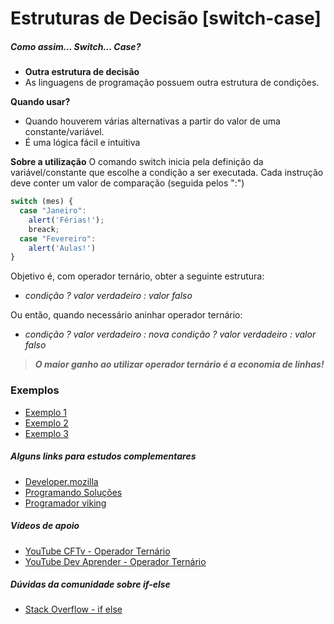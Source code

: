 # Estruturas de Decisão [switch-case]

##### Como assim... Switch... Case?

* **Outra estrutura de decisão**
* As linguagens de programação possuem outra estrutura de condições.

**Quando usar?**
- Quando houverem várias alternativas a partir do valor de uma constante/variável.
- É uma lógica fácil e intuitiva

**Sobre a utilização**
O comando switch inicia pela definição da variável/constante que escolhe a condição a ser executada. Cada instrução deve conter um valor de comparação (seguida pelos ":")
```javascript
switch (mes) {
  case "Janeiro":
    alert('Férias!');
    breack;
  case "Fevereiro":
    alert('Aulas!')
}
```

Objetivo é, com operador ternário, obter a seguinte estrutura:
* _condição ? valor verdadeiro : valor falso_

Ou então, quando necessário aninhar operador ternário:
* _condição ? valor verdadeiro : nova condição ? valor verdadeiro : valor falso_

> **_O maior ganho ao utilizar operador ternário é a economia de linhas!_**

### Exemplos
* [Exemplo 1](exemploIf_01.html)
* [Exemplo 2](exemploIf_02.html)
* [Exemplo 3](exemploIf_03.html)


##### Alguns links para estudos complementares

* [Developer.mozilla](https://developer.mozilla.org/pt-BR/docs/Web/JavaScript/Reference/Operators/Conditional_Operator)
* [Programando Soluções](https://programandosolucoes.dev.br/2021/04/13/operador-ternario-javascript/)
* [Programador viking](https://programadorviking.com.br/if-ternario-javascript/)

##### Vídeos de apoio
* [YouTube CFTv - Operador Ternário](https://www.youtube.com/watch?v=YjEtiFi2k7g)
* [YouTube Dev Aprender - Operador Ternário](https://www.youtube.com/watch?v=Mbwg0YIZwYo)

##### Dúvidas da comunidade sobre if-else
* [Stack Overflow - if else](https://pt.stackoverflow.com/questions/4907/como-funciona-este-if-else-com-e)